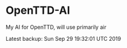 # OpenTTD-AI
My AI for OpenTTD, will use primarily air

Latest backup: Sun Sep 29 19:32:01 UTC 2019
